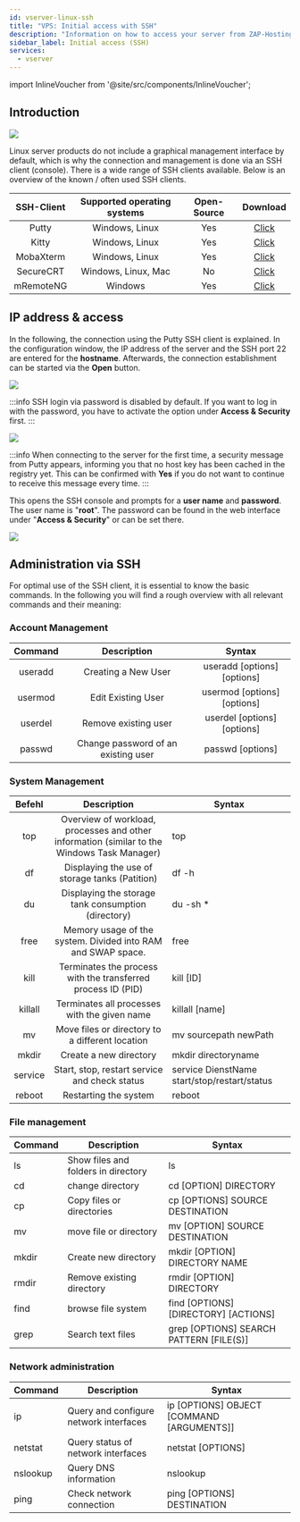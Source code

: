 ```yaml
---
id: vserver-linux-ssh
title: "VPS: Initial access with SSH"
description: "Information on how to access your server from ZAP-Hosting with SSH for the first time"
sidebar_label: Initial access (SSH)
services:
  - vserver
---
```


import InlineVoucher from '@site/src/components/InlineVoucher';

## Introduction

![](https://screensaver01.zap-hosting.com/index.php/s/TYEHE38gNQoFjBx/download/ssh_connect.gif)

Linux server products do not include a graphical management interface by default, which is why the connection and management is done via an SSH client (console). There is a wide range of SSH clients available. Below is an overview of the known / often used SSH clients. 



| SSH-Client | Supported operating systems | Open-Source |                           Download                           |
| :--------: | :--------------------------: | :---------: | :----------------------------------------------------------: |
|   Putty    |        Windows, Linux        |     Yes      |               [Click](https://www.putty.org/)                |
|   Kitty    |        Windows, Linux        |     Yes      |        [Click](http://www.9bis.net/kitty/)                   |
| MobaXterm  |        Windows, Linux        |     Yes      |           [Click](https://mobaxterm.mobatek.net/)            |
| SecureCRT  |     Windows, Linux, Mac      |    No     | [Click](https://www.vandyke.com/cgi-bin/releases.php?product=securecrt) |
| mRemoteNG  |           Windows            |     Yes      |           [Click](https://mremoteng.org/download)            |


<InlineVoucher />

## IP address & access

In the following, the connection using the Putty SSH client is explained. In the configuration window, the IP address of the server and the SSH port 22 are entered for the **hostname**. Afterwards, the connection establishment can be started via the **Open** button.



![](https://screensaver01.zap-hosting.com/index.php/s/wyfbo8dENbX3T9E/preview)



:::info
SSH login via password is disabled by default. If you want to log in with the password, you have to activate the option under **Access & Security** first.
:::



![](https://screensaver01.zap-hosting.com/index.php/s/N7ZL8MZfe55T7zR/preview)



:::info
When connecting to the server for the first time, a security message from Putty appears, informing you that no host key has been cached in the registry yet. This can be confirmed with **Yes** if you do not want to continue to receive this message every time. 
:::

 

This opens the SSH console and prompts for a **user name** and **password**. The user name is "**root**". The password can be found in the web interface under "**Access & Security**" or can be set there.



![](https://screensaver01.zap-hosting.com/index.php/s/X8ykHmkYFa826aM/preview)





## Administration via SSH

For optimal use of the SSH client, it is essential to know the basic commands. In the following you will find a rough overview with all relevant commands and their meaning:


### Account Management

| Command  |                Description                |            Syntax            |
| :-----: | :----------------------------------------: | :--------------------------: |
| useradd |          Creating a New User          | useradd [options] [options] |
| usermod |      Edit Existing User       | usermod [options] [options] |
| userdel |        Remove existing user        | userdel [options] [options] |
| passwd  | Change password of an existing user |      passwd [options]       |



### System Management

| Befehl  |                         Description                         | Syntax                                       |
| :-----: | :----------------------------------------------------------: | -------------------------------------------- |
|   top   | Overview of workload, processes and other information (similar to the Windows Task Manager)  | top                                          |
|   df    |            Displaying the use of storage tanks (Patition)            | df -h                                        |
|   du    |          Displaying the storage tank consumption (directory)           | du -sh *                                     |
|  free   | Memory usage of the system. Divided into RAM and SWAP space. | free                                         |
|  kill   |  Terminates the process with the transferred process ID (PID)   | kill [ID]                                    |
| killall |        Terminates all processes with the given name        | killall [name]                               |
|   mv    |       Move files or directory to a different location        | mv sourcepath newPath                        |
|  mkdir  |                    Create a new directory                    | mkdir directoryname                          |
| service |    Start, stop, restart service and check status     | service DienstName start/stop/restart/status |
| reboot  |                      Restarting the system                        | reboot                                       |



### File management

| Command | Description | Syntax
| ------ | ------------------------------------------ | ---------------------------------------- |
| ls | Show files and folders in directory | ls |
| cd | change directory | cd [OPTION] DIRECTORY |
| cp | Copy files or directories | cp [OPTIONS] SOURCE DESTINATION |
| mv | move file or directory | mv [OPTION] SOURCE DESTINATION |
| mkdir | Create new directory | mkdir [OPTION] DIRECTORY NAME |
| rmdir | Remove existing directory | rmdir [OPTION] DIRECTORY
| find | browse file system | find [OPTIONS] [DIRECTORY] [ACTIONS] |
| grep | Search text files | grep [OPTIONS] SEARCH PATTERN [FILE(S)] |



### Network administration

| Command | Description | Syntax
| -------- | ------------------------------------------------- | ----------------------------------------- |
| ip | Query and configure network interfaces | ip [OPTIONS] OBJECT [COMMAND [ARGUMENTS]] |
| netstat | Query status of network interfaces | netstat [OPTIONS] |
| nslookup | Query DNS information | nslookup |
| ping | Check network connection | ping [OPTIONS] DESTINATION


<InlineVoucher />
